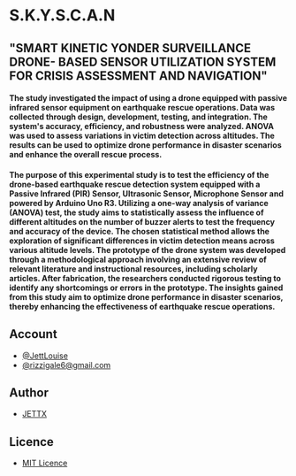 # S.K.Y.S.C.A.N
##  "SMART KINETIC YONDER SURVEILLANCE DRONE- BASED SENSOR UTILIZATION SYSTEM FOR CRISIS ASSESSMENT AND NAVIGATION"

<h4>
The study investigated the impact of using a drone equipped with passive infrared sensor equipment on earthquake rescue operations. Data was collected through design, development, testing, and integration. The system's accuracy, efficiency, and robustness were analyzed. ANOVA was used to assess variations in victim detection across altitudes. The results can be
used to optimize drone performance in disaster scenarios and enhance the overall rescue process.
</h4>

<h4>
The purpose of this experimental study is to test the efficiency of the drone-based earthquake rescue detection system equipped with a Passive Infrared (PIR) Sensor, Ultrasonic Sensor, Microphone Sensor and powered by Arduino Uno R3. Utilizing a one-way analysis of variance (ANOVA) test, the study aims to statistically assess the influence of different altitudes on the number of buzzer alerts to test the frequency and accuracy of the device. The chosen statistical method allows the exploration of significant differences in victim detection means across various altitude levels. The prototype of the drone system was developed through a methodological approach involving an extensive review of relevant literature and instructional resources, including scholarly articles. After fabrication, the researchers conducted rigorous testing to identify any shortcomings or errors in the prototype. The insights gained from this study aim to optimize drone performance in disaster scenarios, thereby enhancing the effectiveness of earthquake rescue operations.
</h4>

## Account
- [@JettLouise](https://www.facebook.com/myprivacy19)
- [@rizzigale6@gmail.com](https://mail.google.com/mail/u/0/#inbox)

## Author
- [JETTX](https://github.com/Jett0X)

## Licence
- [MIT Licence](https://github.com/Jett0X/S.K.Y.S.C.A.N/blob/main/LICENSE)



